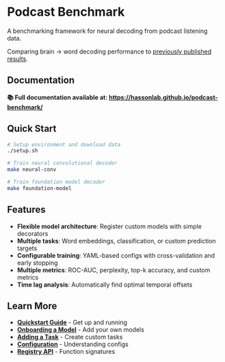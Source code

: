 # Podcast Benchmark

A benchmarking framework for neural decoding from podcast listening data.

Comparing brain → word decoding performance to [previously published results](https://www.nature.com/articles/s41593-022-01026-4).

## Documentation

**📚 Full documentation available at: https://hassonlab.github.io/podcast-benchmark/**

## Quick Start

```bash
# Setup environment and download data
./setup.sh

# Train neural convolutional decoder
make neural-conv

# Train foundation model decoder
make foundation-model
```

## Features

- **Flexible model architecture**: Register custom models with simple decorators
- **Multiple tasks**: Word embeddings, classification, or custom prediction targets
- **Configurable training**: YAML-based configs with cross-validation and early stopping
- **Multiple metrics**: ROC-AUC, perplexity, top-k accuracy, and custom metrics
- **Time lag analysis**: Automatically find optimal temporal offsets

## Learn More

- **[Quickstart Guide](https://hassonlab.github.io/podcast-benchmark/quickstart/)** - Get up and running
- **[Onboarding a Model](https://hassonlab.github.io/podcast-benchmark/onboarding-model/)** - Add your own models
- **[Adding a Task](https://hassonlab.github.io/podcast-benchmark/adding-task/)** - Create custom tasks
- **[Configuration](https://hassonlab.github.io/podcast-benchmark/configuration/)** - Understanding configs
- **[Registry API](https://hassonlab.github.io/podcast-benchmark/api-reference/)** - Function signatures
